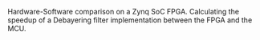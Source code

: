 Hardware-Software comparison on a Zynq SoC FPGA. Calculating the speedup of a Debayering filter implementation between the FPGA and the MCU.
